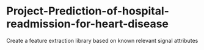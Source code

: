 # Project-Prediction-of-hospital-readmission-for-heart-disease
Create a feature extraction library based on known relevant signal attributes
